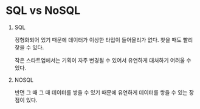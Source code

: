 # SQL vs NoSQL

1. SQL
   
   정형화되어 있기 때문에 데이터가 이상한 타입이 들어올리가 없다. 찾을 때도 빨리 찾을 수 있다. 
   
   작은 스타트업에서는 기획이 자주 변경될 수 있어서 유연하게 대처하기 어려울 수 있다.

2. NOSQL
   
   반면 그 때 그 때 데이터를 쌓을 수 있기 때문에 유연하게 데이터를 쌓을 수 있는 장점이 있다.
